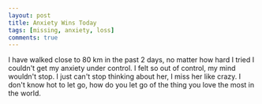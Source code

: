```yaml
---
layout: post
title: Anxiety Wins Today
tags: [missing, anxiety, loss]
comments: true
---
```

I have walked close to 80 km in the past 2 days, no matter how hard I tried I couldn't get my anxiety under control. I felt so out of control, my mind wouldn't stop. I just can't stop thinking about her, I miss her like crazy. I don't know hot to let go, how do you let go of the thing you love the most in the world.

